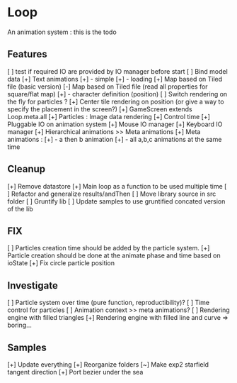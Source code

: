 # Loop
An animation system : this is the todo

## Features
 [ ] test if required IO are provided by IO manager before start
 [ ] Bind model data
 [+] Text animations 
 [+]  - simple
 [+]  - loading
 [+] Map based on Tiled file (basic version)
 [-] Map based on Tiled file (read all properties for square/flat map)
 [+]  - character definition (position)
 [ ] Switch rendering on the fly for particles ? 
 [+] Center tile rendering on position (or give a way to specify the placement in the screen?)
 [+] GameScreen extends Loop.meta.all
 [+] Particles : Image data rendering
 [+] Control time
 [+] Pluggable IO on animation system
 [+] Mouse IO manager
 [+] Keyboard IO manager
 [+] Hierarchical animations >> Meta animations
 [+] Meta animations : 
 [+]  - a then b animation
 [+]  - all a,b,c animations at the same time 

## Cleanup 
 [+] Remove datastore
 [+] Main loop as a function to be used multiple time
 [ ] Refactor and generalize results/andThen
 [ ] Move library source in src folder
 [ ] Gruntify lib
 [ ] Update samples to use gruntified concated version of the lib 

## FIX
 [ ] Particles creation time should be added by the particle system.
 [+] Particle creation should be done at the animate phase and time based on ioState
 [+] Fix circle particle position

## Investigate 
 [ ] Particle system over time (pure function, reproductibility)?
 [ ] Time control for particles
 [ ] Animation context >> meta animations?
 [ ] Rendering engine with filled triangles
 [+] Rendering engine with filled line and curve => boring...

## Samples 
 [+] Update everything
 [+] Reorganize folders
 [~] Make exp2 starfield tangent direction
 [+] Port bezier under the sea
